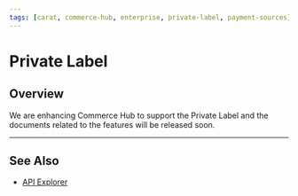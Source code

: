 ```yaml
---
tags: [carat, commerce-hub, enterprise, private-label, payment-sources]
---
```



# Private Label

## Overview

We are enhancing Commerce Hub to support the Private Label and the documents related to the features will be released soon.

---

## See Also

- [API Explorer](../api/?type=post&path=/payments/v1/charges)